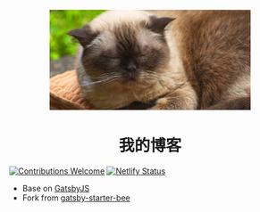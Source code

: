 <p align="center">
  <a href="https://jacksonlike.cn">
    <img alt="Jacksonlike's Blog" src="./assets/british.jpg" width="360" />
  </a>
</p>

<h1 align="center">
  我的博客
</h1>

[![Contributions Welcome](https://img.shields.io/badge/contributions-welcome-brightgreen.svg?style=flat)](https://github.com/jacksonlike/blog/issues)
[![Netlify Status](https://api.netlify.com/api/v1/badges/42b4c814-2875-4748-9d5a-0280bf59f8da/deploy-status?style=flat)](https://app.netlify.com/sites/jacksonlike/deploys)

- Base on [GatsbyJS](https://www.gatsbyjs.com/)
- Fork from [gatsby-starter-bee](https://github.com/JaeYeopHan/gatsby-starter-bee)
